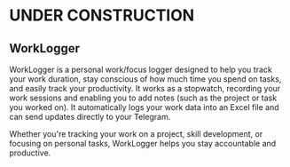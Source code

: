 # UNDER CONSTRUCTION

## WorkLogger

WorkLogger is a personal work/focus logger designed to help you track your work duration, stay conscious of how much time you spend on tasks, and easily track your productivity. It works as a stopwatch, recording your work sessions and enabling you to add notes (such as the project or task you worked on). It automatically logs your work data into an Excel file and can send updates directly to your Telegram.

Whether you're tracking your work on a project, skill development, or focusing on personal tasks, WorkLogger helps you stay accountable and productive.
